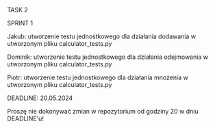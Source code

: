 TASK 2

SPRINT 1

Jakub: utworzenie testu jednostkowego dla działania dodawania w utworzonym pliku calculator_tests.py

Dominik: utworzenie testu jednostkowego dla działania odejmowania w utworzonym pliku calculator_tests.py

Piotr: utworzenie testu jednostkowego dla działania mnożenia w utworzonym pliku calculator_tests.py

DEADLINE: 20.05.2024

Proszę nie dokonywać zmian w repozytorium od godziny 20 w dniu DEADLINE'u!
